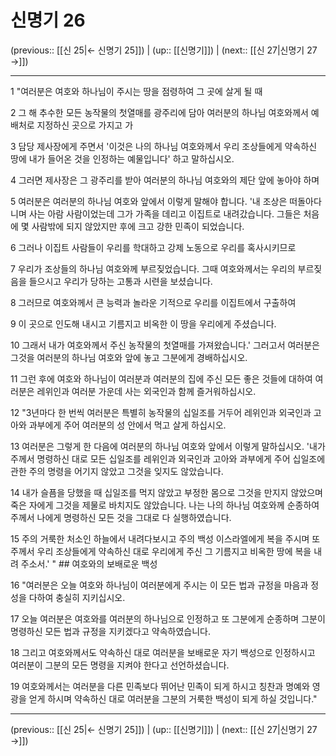 # 신명기 26

(previous:: [[신 25|← 신명기 25]]) | (up:: [[신명기]]) | (next:: [[신 27|신명기 27 →]])

***




1 
"여러분은 여호와 하나님이 주시는 땅을 점령하여 그 곳에 살게 될 때 



2 
그 해 추수한 모든 농작물의 첫열매를 광주리에 담아 여러분의 하나님 여호와께서 예배처로 지정하신 곳으로 가지고 가 



3 
담당 제사장에게 주면서 '이것은 나의 하나님 여호와께서 우리 조상들에게 약속하신 땅에 내가 들어온 것을 인정하는 예물입니다' 하고 말하십시오. 



4 
그러면 제사장은 그 광주리를 받아 여러분의 하나님 여호와의 제단 앞에 놓아야 하며 



5 
여러분은 여러분의 하나님 여호와 앞에서 이렇게 말해야 합니다. '내 조상은 떠돌아다니며 사는 아람 사람이었는데 그가 가족을 데리고 이집트로 내려갔습니다. 그들은 처음에 몇 사람밖에 되지 않았지만 후에 크고 강한 민족이 되었습니다. 



6 
그러나 이집트 사람들이 우리를 학대하고 강제 노동으로 우리를 혹사시키므로 



7 
우리가 조상들의 하나님 여호와께 부르짖었습니다. 그때 여호와께서는 우리의 부르짖음을 들으시고 우리가 당하는 고통과 시련을 보셨습니다. 



8 
그러므로 여호와께서 큰 능력과 놀라운 기적으로 우리를 이집트에서 구출하여 



9 
이 곳으로 인도해 내시고 기름지고 비옥한 이 땅을 우리에게 주셨습니다. 



10 
그래서 내가 여호와께서 주신 농작물의 첫열매를 가져왔습니다.' 그러고서 여러분은 그것을 여러분의 하나님 여호와 앞에 놓고 그분에게 경배하십시오. 



11 
그런 후에 여호와 하나님이 여러분과 여러분의 집에 주신 모든 좋은 것들에 대하여 여러분은 레위인과 여러분 가운데 사는 외국인과 함께 즐거워하십시오. 



12 
"3년마다 한 번씩 여러분은 특별히 농작물의 십일조를 거두어 레위인과 외국인과 고아와 과부에게 주어 여러분의 성 안에서 먹고 살게 하십시오. 



13 
여러분은 그렇게 한 다음에 여러분의 하나님 여호와 앞에서 이렇게 말하십시오. '내가 주께서 명령하신 대로 모든 십일조를 레위인과 외국인과 고아와 과부에게 주어 십일조에 관한 주의 명령을 어기지 않았고 그것을 잊지도 않았습니다. 



14 
내가 슬픔을 당했을 때 십일조를 먹지 않았고 부정한 몸으로 그것을 만지지 않았으며 죽은 자에게 그것을 제물로 바치지도 않았습니다. 나는 나의 하나님 여호와께 순종하여 주께서 나에게 명령하신 모든 것을 그대로 다 실행하였습니다. 



15 
주의 거룩한 처소인 하늘에서 내려다보시고 주의 백성 이스라엘에게 복을 주시며 또 주께서 우리 조상들에게 약속하신 대로 우리에게 주신 그 기름지고 비옥한 땅에 복을 내려 주소서.' " ## 여호와의 보배로운 백성 



16 
"여러분은 오늘 여호와 하나님이 여러분에게 주시는 이 모든 법과 규정을 마음과 정성을 다하여 충실히 지키십시오. 



17 
오늘 여러분은 여호와를 여러분의 하나님으로 인정하고 또 그분에게 순종하며 그분이 명령하신 모든 법과 규정을 지키겠다고 약속하였습니다. 



18 
그리고 여호와께서도 약속하신 대로 여러분을 보배로운 자기 백성으로 인정하시고 여러분이 그분의 모든 명령을 지켜야 한다고 선언하셨습니다. 



19 
여호와께서는 여러분을 다른 민족보다 뛰어난 민족이 되게 하시고 칭찬과 명예와 영광을 얻게 하시며 약속하신 대로 여러분을 그분의 거룩한 백성이 되게 하실 것입니다."

***

(previous:: [[신 25|← 신명기 25]]) | (up:: [[신명기]]) | (next:: [[신 27|신명기 27 →]])
